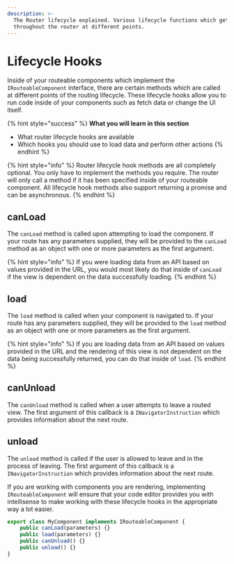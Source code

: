 ```yaml
---
description: >-
  The Router lifecycle explained. Various lifecycle functions which get called
  throughout the router at different points.
---
```


# Lifecycle Hooks

Inside of your routeable components which implement the `IRouteableComponent` interface, there are certain methods which are called at different points of the routing lifecycle. These lifecycle hooks allow you to run code inside of your components such as fetch data or change the UI itself.

{% hint style="success" %}
**What you will learn in this section**

* What router lifecycle hooks are available
* Which hooks you should use to load data and perform other actions
{% endhint %}

{% hint style="info" %}
Router lifecycle hook methods are all completely optional. You only have to implement the methods you require. The router will only call a method if it has been specified inside of your routeable component. All lifecycle hook methods also support returning a promise and can be asynchronous.
{% endhint %}

## **canLoad**

The `canLoad` method is called upon attempting to load the component. If your route has any parameters supplied, they will be provided to the `canLoad` method as an object with one or more parameters as the first argument.

{% hint style="info" %}
If you were loading data from an API based on values provided in the URL, you would most likely do that inside of `canLoad` if the view is dependent on the data successfully loading.
{% endhint %}

## **load**

The `load` method is called when your component is navigated to. If your route has any parameters supplied, they will be provided to the `load` method as an object with one or more parameters as the first argument.

{% hint style="info" %}
If you are loading data from an API based on values provided in the URL and the rendering of this view is not dependent on the data being successfully returned, you can do that inside of `load`.
{% endhint %}

## **canUnload**

The `canUnload` method is called when a user attempts to leave a routed view. The first argument of this callback is a `INavigatorInstruction` which provides information about the next route.

## **unload**

The `unload` method is called if the user is allowed to leave and in the process of leaving. The first argument of this callback is a `INavigatorInstruction` which provides information about the next route.

If you are working with components you are rendering, implementing `IRouteableComponent` will ensure that your code editor provides you with intellisense to make working with these lifecycle hooks in the appropriate way a lot easier.

```typescript
export class MyComponent implements IRouteableComponent {
    public canLoad(parameters) {}
    public load(parameters) {}
    public canUnload() {}
    public unload() {}
}
```

